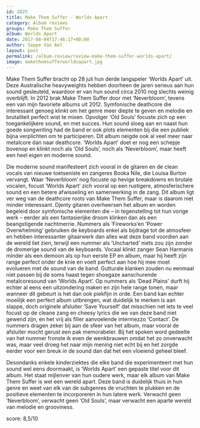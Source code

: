 ```yaml
---
id: 2825
title: Make Them Suffer - Worlds Apart
category: Album reviews
groups: Make Them Suffer
album: Worlds Apart
date: 2017-08-04T17:46:17+00:00
author: Seppe Van Ael
layout: post
permalink: /album-review/review-make-them-suffer-worlds-apart/
image: makethemsufferworldsapart.jpg
---
```

Make Them Suffer bracht op 28 juli hun derde langspeler ‘Worlds Apart’ uit. Deze Australische heavyweights hebben doorheen de jaren serieus aan hun sound gesleuteld, waardoor er van hun sound circa 2010 nog slechts weinig overblijft. In 2012 brak Make Them Suffer door met ‘Neverbloom’, tevens een van mijn favoriete albums uit 2012. Symfonische deathcore die interessant genoeg klinkt om het genre meer diepte te geven en melodie en brutaliteit perfect wist te mixen. Opvolger ‘Old Souls’ focuste zich op een toegankelijkere sound, en met succes. Hun sound sloeg aan en naast hun goede songwriting had de band er ook plots elementen bij die een publiek bijna verplichten om te participeren. Dit album neigde ook al veel meer naar metalcore dan naar deathcore. ‘Worlds Apart’ doet er nog een schepje bovenop en klinkt noch als ‘Old Souls’, noch als ‘Neverbloom’, maar heeft een heel eigen en moderne sound.

Die moderne sound manifesteert zich vooral in de gitaren en de clean vocals van nieuwe toetseniste en zangeres Booka Nile, die Louisa Burton vervangt. Waar ‘Neverbloom’ nog focuste op hevige breakdowns en brutale vocalen, focust ‘Worlds Apart’ zich vooral op een rustigere, atmosferischere sound en een betere afwisseling en samenwerking in de zang. Dit album ligt ver weg van de deathcore roots van Make Them Suffer, maar is daarom niet minder interessant. Djenty gitaren overheersen het album en worden begeleid door symfonische elementen die – in tegenstelling tot hun vorige werk – eerder als een fantasierijke droom klinken dan als een beangstigende nachtmerrie. Nummers als ‘Fireworks’en ‘Power Overwhelming’ gebruiken de keyboards enkel als bijdrage tot de atmosfeer en hebben interessanter gitaarwerk dan alles wat deze band voordien aan de wereld liet zien, terwijl een nummer als ‘Uncharted’ niets zou zijn zonder de dromerige sound van de keyboards. Vocaal klinkt zanger Sean Harmanis minder als een demoon als op hun eerste EP en album, maar hij heeft zijn range perfect onder de knie en voelt perfect aan hoe hij mee moet evolueren met de sound van de band. Gutturale klanken zouden nu eenmaal niet passen bij de soms haast tegen shoegaze aanschurende metalcoresound van ‘Worlds Apart’. Op nummers als ‘Dead Plains’ durft hij echter al eens een uitzondering maken en zijn hele range tonen, maar wanneer dit gebeurt is het dan ook piekfijn in orde. Een band kan echter moeilijk een perfect album uitbrengen, wat duidelijk te merken is aan slappe, doch originele afsluiter ‘Save Yourself’ dat misschien net iets te veel focust op de cleane zang en cheesy lyrics die we van deze band niet gewend zijn, en het vrij als filler aanvoelende intermezzo ‘Contact’. De nummers dragen zeker bij aan de sfeer van het album, maar vooral de afsluiter mocht gerust een pak memorabeler. Bij het spoken word gedeelte van het nummer fronste ik even de wenkbrauwen omdat het zo onverwacht was, maar veel droeg het naar mijn mening niet echt bij en het zorgde eerder voor een breuk in de sound dan dat het een vloeiend geheel bleef.
  
Desondanks enkele kinderziektes die elke band die experimenteert met hun sound wel eens doormaakt, is ‘Worlds Apart’ een gepaste titel voor dit album. Het staat mijlenver van hun oudere werk, maar elk album van Make Them Suffer is wel een wereld apart. Deze band is duidelijk thuis in hun genre en weet van elk van de subgenres de vruchten te plukken en de positieve elementen te incorporeren in hun latere werk. Verwacht geen ‘Neverbloom’, verwacht geen ‘Old Souls’, maar verwacht een aparte wereld van melodie en grooviness.
  
score: 8,5/10
